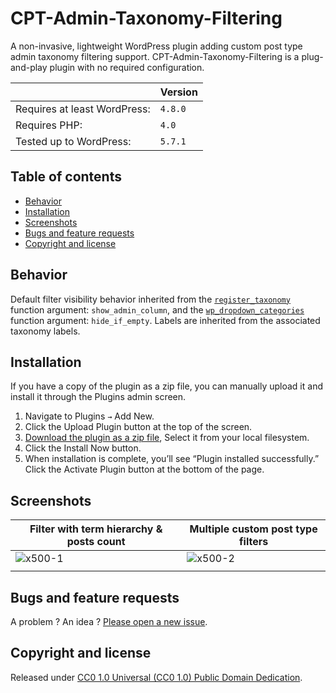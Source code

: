 # CPT-Admin-Taxonomy-Filtering

A non-invasive, lightweight WordPress plugin adding custom post type admin taxonomy filtering support. CPT-Admin-Taxonomy-Filtering is a plug-and-play plugin with no required configuration.

||Version|
|-|-|
|Requires at least WordPress:|`4.8.0`|
|Requires PHP:|`4.0`|
|Tested up to WordPress:|`5.7.1`|

## Table of contents

- [Behavior](https://github.com/amarinediary/CPT-Admin-Taxonomy-Filtering#behavior)
- [Installation](https://github.com/amarinediary/CPT-Admin-Taxonomy-Filtering#installation)
- [Screenshots](https://github.com/amarinediary/CPT-Admin-Taxonomy-Filtering#screenshots)
- [Bugs and feature requests](https://github.com/amarinediary/CPT-Admin-Taxonomy-Filtering#bugs-and-feature-requests)
- [Copyright and license](https://github.com/amarinediary/CPT-Admin-Taxonomy-Filtering#copyright-and-license)

## Behavior

Default filter visibility behavior inherited from the [`register_taxonomy`](https://developer.wordpress.org/reference/functions/register_taxonomy/#parameters) function argument: `show_admin_column`, and the [`wp_dropdown_categories`](https://developer.wordpress.org/reference/functions/wp_dropdown_categories/#parameters) function argument: `hide_if_empty`. Labels are inherited from the associated taxonomy labels.

## Installation

If you have a copy of the plugin as a zip file, you can manually upload it and install it through the Plugins admin screen.

1. Navigate to Plugins `→` Add New.
2. Click the Upload Plugin button at the top of the screen.
3. [Download the plugin as a zip file](https://github.com/amarinediary/CPT-Admin-Taxonomy-Filtering/archive/refs/heads/main.zip), Select it from your local filesystem.
4. Click the Install Now button.
5. When installation is complete, you’ll see “Plugin installed successfully.” Click the Activate Plugin button at the bottom of the page.

## Screenshots

|Filter with term hierarchy & posts count|Multiple custom post type filters|
|-|-|
|![x500-1](https://user-images.githubusercontent.com/7512732/117085892-5bd88100-ad4b-11eb-8432-37e0db6cc8ee.jpg)|![x500-2](https://user-images.githubusercontent.com/7512732/117085935-77438c00-ad4b-11eb-972c-c88d78aa9d26.jpg)|
|||

## Bugs and feature requests

A problem ? An idea ? [Please open a new issue](https://github.com/amarinediary/CPT-Admin-Taxonomy-Filtering/issues/new).

## Copyright and license

Released under [CC0 1.0 Universal (CC0 1.0) Public Domain Dedication](https://github.com/amarinediary/CPT-Admin-Taxonomy-Filtering/blob/main/LICENSE).

